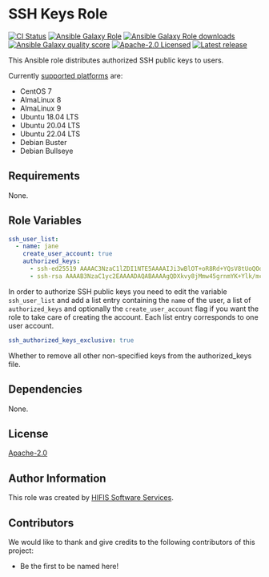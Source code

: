 <!--
SPDX-FileCopyrightText: 2020 Helmholtz Centre for Environmental Research (UFZ)
SPDX-FileCopyrightText: 2020 Helmholtz-Zentrum Dresden-Rossendorf (HZDR)

SPDX-License-Identifier: Apache-2.0
-->

# SSH Keys Role

[![CI Status](https://github.com/hifis-net/ansible-role-ssh-keys/actions/workflows/ci.yml/badge.svg)](https://github.com/hifis-net/ansible-role-ssh-keys/actions/workflows/ci.yml)
[![Ansible Galaxy Role](https://img.shields.io/ansible/role/59830?color=orange)](https://galaxy.ansible.com/hifis/ssh_keys)
[![Ansible Galaxy Role downloads](https://img.shields.io/ansible/role/d/59830)](https://galaxy.ansible.com/hifis/ssh_keys)
[![Ansible Galaxy quality score](https://img.shields.io/ansible/quality/59830)](https://galaxy.ansible.com/hifis/ssh_keys)
[![Apache-2.0 Licensed](https://img.shields.io/badge/License-Apache%202.0-blue.svg)](https://github.com/hifis-net/ansible-role-ssh-keys/blob/main/LICENSES/Apache-2.0.txt)
[![Latest release](https://img.shields.io/github/v/release/hifis-net/ansible-role-ssh-keys)](https://github.com/hifis-net/ansible-role-ssh-keys/releases)

This Ansible role distributes authorized SSH public keys to users.

Currently [supported platforms](meta/main.yml) are:

- CentOS 7
- AlmaLinux 8
- AlmaLinux 9
- Ubuntu 18.04 LTS
- Ubuntu 20.04 LTS
- Ubuntu 22.04 LTS
- Debian Buster
- Debian Bullseye

## Requirements

None.

## Role Variables

```yaml
ssh_user_list:
  - name: jane
    create_user_account: true
    authorized_keys:
      - ssh-ed25519 AAAAC3NzaC1lZDI1NTE5AAAAIJi3wBlOT+oR8Rd+YQsV8tUoQOd3NSUuyzJYQp8finD6 john@example.com
      - ssh-rsa AAAAB3NzaC1yc2EAAAADAQABAAAAgQDXkvy8jMmw45grnmYK+Ylk/mcc7IyG9taNseNiVrGjR8KRHVJpzEntW1g6SAomIGIpBLvviiyhal4E1v1bhpv2JopbiM3JDOck6gwc4AfpanjuZFPuq6stq5pF7bb2C+zliw16zTFL7bp09tD7nNs30GlchB5DU2sSn1zq4iC+eQ== john@example.com
```
In order to authorize SSH public keys you need to edit the variable
`ssh_user_list` and add a list entry containing the `name` of the user, a
list of `authorized_keys` and optionally the `create_user_account` flag if you
want the role to take care of creating the account. Each list entry corresponds
to one user account.

```yaml
ssh_authorized_keys_exclusive: true
```
Whether to remove all other non-specified keys from the authorized_keys file.

## Dependencies

None.

## License

[Apache-2.0](LICENSES/Apache-2.0.txt)

## Author Information

This role was created by [HIFIS Software Services](https://hifis.net/).

## Contributors

We would like to thank and give credits to the following contributors of this
project:
 
* Be the first to be named here!
